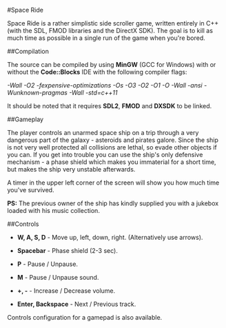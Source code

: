 #Space Ride

Space Ride is a rather simplistic side scroller game, written entirely in C++ (with the SDL, FMOD libraries and the DirectX SDK).
The goal is to kill as much time as possible in a single run of the game when you're bored.

##Compilation

The source can be compiled by using **MinGW** (GCC for Windows) with or without the **Code::Blocks** IDE with the following compiler flags:

*-Wall  -O2  -fexpensive-optimizations -Os -O3 -O2 -O1 -O -Wall -ansi -Wunknown-pragmas -Wall -std=c++11*

It should be noted that it requires **SDL2**, **FMOD** and **DXSDK** to be linked.

##Gameplay

The player controls an unarmed space ship on a trip through a very dangerous part of the galaxy - asteroids and pirates galore.
Since the ship is not very well protected all collisions are lethal, so evade other objects if you can. If you get into trouble you can use the ship's only defensive mechanism - a phase shield which makes you immaterial for a short time, but makes the ship very unstable afterwards.

A timer in the upper left corner of the screen will show you how much time you've survived.

**PS:** The previous owner of the ship has kindly supplied you with a jukebox loaded with his music collection.

##Controls

* **W, A, S, D** - Move up, left, down, right. (Alternatively use arrows).
* **Spacebar** - Phase shield (2-3 sec).
* **P** - Pause / Unpause.

* **M** - Pause / Unpause sound.
* **+, -** - Increase / Decrease volume.
* **Enter, Backspace** - Next / Previous track.

Controls configuration for a gamepad is also available.
